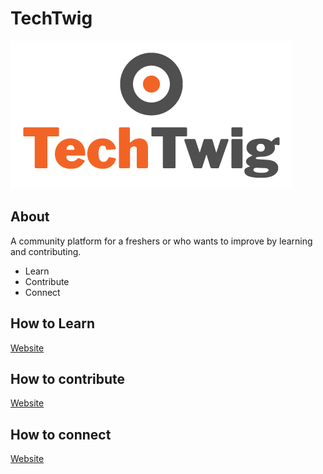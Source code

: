 # TechTwig
![logo](./assets/logo.png)

## About
A community platform for a freshers or who wants to improve by learning and contributing.


- Learn 
- Contribute
- Connect

## How to Learn
[Website](https://techtwig.github.io/)

## How to contribute
[Website](https://techtwig.github.io/)

## How to connect
[Website](https://techtwig.github.io/)


